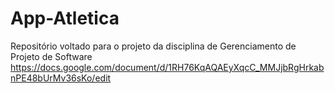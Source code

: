 # App-Atletica
Repositório voltado para o projeto da disciplina de Gerenciamento de Projeto de Software
https://docs.google.com/document/d/1RH76KqAQAEyXqcC_MMJjbRgHrkabnPE48bUrMv36sKo/edit
